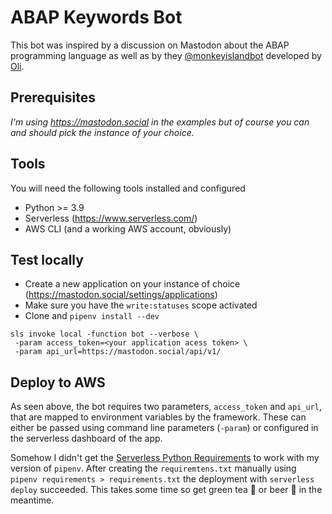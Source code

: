 # ABAP Keywords Bot

This bot was inspired by a discussion on Mastodon about the ABAP programming language as well as by they
[@monkeyislandbot](https://social.tchncs.de/@monkeyislandbot) developed by [Oli](https://social.tchncs.de/@oli).

## Prerequisites

_I'm using https://mastodon.social in the examples but of course you can and should pick the instance of your choice._

## Tools

You will need the following tools installed and configured

- Python >= 3.9
- Serverless (https://www.serverless.com/)
- AWS CLI (and a working AWS account, obviously)

## Test locally

- Create a new application on your instance of choice (https://mastodon.social/settings/applications)
- Make sure you have the `write:statuses` scope activated
- Clone and `pipenv install --dev`

```
sls invoke local -function bot --verbose \
 -param access_token=<your application acess token> \
 -param api_url=https://mastodon.social/api/v1/
```

## Deploy to AWS

As seen above, the bot requires two parameters, `access_token` and `api_url`, that are mapped to environment variables by the framework.
These can either be passed using command line parameters (`-param`) or configured in the serverless dashboard of the app.

Somehow I didn't get the [Serverless Python Requirements](https://www.serverless.com/plugins/serverless-python-requirements/)
to work with my version of `pipenv`. After creating the `requiremtens.txt` manually using `pipenv requirements > requirements.txt` the deployment with
`serverless deploy` succeeded. This takes some time so get
green tea 🍵 or beer 🍺 in the meantime.
